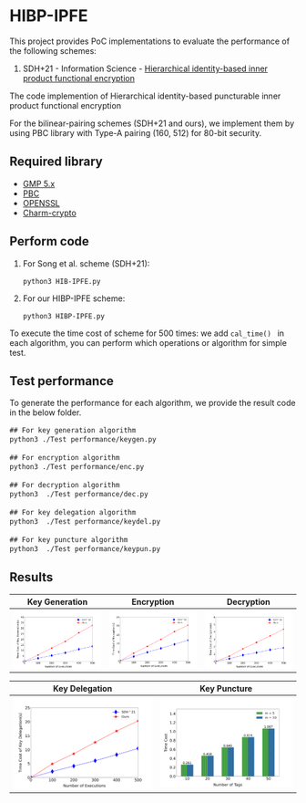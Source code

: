 # HIBP-IPFE
This project provides PoC implementations to evaluate the performance of the following schemes:

1. SDH+21 - Information Science - [Hierarchical identity-based inner product functional encryption](https://doi.org/10.1016/j.ins.2021.05.062) 


The code implemention of Hierarchical identity-based puncturable inner product functional encryption

For the bilinear-pairing schemes (SDH+21 and ours), we implement them by using PBC library with Type-A pairing (160, 512) for 80-bit security.

## Required library

- [GMP 5.x](http://gmplib.org/)
- [PBC](http://crypto.stanford.edu/pbc/news.html)
- [OPENSSL](http://www.openssl.org/)
- [Charm-crypto](https://jhuisi.github.io/charm/install_source.html)

## Perform code

1. For Song et al. scheme (SDH+21):

   ```
   python3 HIB-IPFE.py
   ```

2. For our HIBP-IPFE scheme:

   ```
   python3 HIBP-IPFE.py
   ```

To execute the time cost of scheme for 500 times: we add `cal_time() ` in each algorithm, you can perform which operations or algorithm for simple test.

## Test performance

To generate the performance for each algorithm, we provide the result code in the below folder.

```
## For key generation algorithm
python3 ./Test performance/keygen.py

## For encryption algorithm
python3 ./Test performance/enc.py

## For decryption algorithm
python3  ./Test performance/dec.py

## For key delegation algorithm
python3  ./Test performance/keydel.py

## For key puncture algorithm
python3  ./Test performance/keypun.py
```

## Results


|   Key Generation  |   Encryption    |   Decryption   |
| ----------------- | --------------------- | ------------------- |
| ![keygen](./keygen.png) | ![enc](./enc.png) | ![dec](./dec.png) |

|   Key Delegation  |      Key Puncture     | 
| ----------------- | --------------------- |
| ![keydel](./keydel.png) | ![keypun](./keypun.png) |